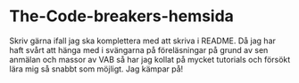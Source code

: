 # The-Code-breakers-hemsida
Skriv gärna ifall jag ska komplettera med att skriva i README. Då jag har haft svårt att hänga med i svängarna på föreläsningar på grund av sen anmälan och massor av VAB så har jag kollat på mycket tutorials och försökt lära mig så snabbt som möjligt. Jag kämpar på!
